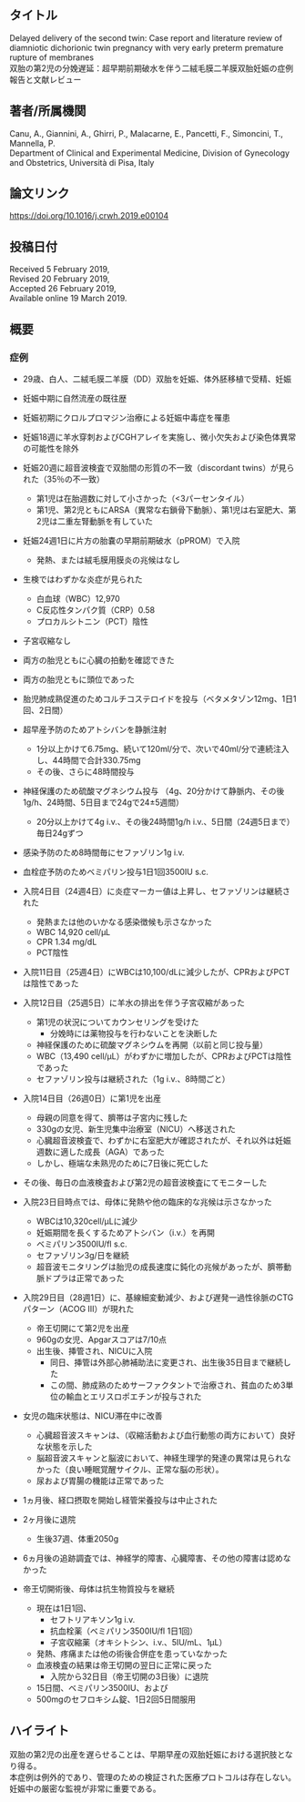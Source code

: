 ## タイトル
Delayed delivery of the second twin: Case report and literature review of diamniotic dichorionic twin pregnancy with very early preterm premature rupture of membranes  
双胎の第2児の分娩遅延：超早期前期破水を伴う二絨毛膜二羊膜双胎妊娠の症例報告と文献レビュー

## 著者/所属機関
Canu, A., Giannini, A., Ghirri, P., Malacarne, E., Pancetti, F., Simoncini, T., Mannella, P.  
Department of Clinical and Experimental Medicine, Division of Gynecology and Obstetrics, Università di Pisa, Italy

## 論文リンク
https://doi.org/10.1016/j.crwh.2019.e00104

## 投稿日付
Received 5 February 2019,  
Revised 20 February 2019,  
Accepted 26 February 2019,  
Available online 19 March 2019.

## 概要
### 症例
* 29歳、白人、二絨毛膜二羊膜（DD）双胎を妊娠、体外胚移植で受精、妊娠
* 妊娠中期に自然流産の既往歴
* 妊娠初期にクロルプロマジン治療による妊娠中毒症を罹患
* 妊娠18週に羊水穿刺およびCGHアレイを実施し、微小欠失および染色体異常の可能性を除外
* 妊娠20週に超音波検査で双胎間の形質の不一致（discordant twins）が見られた（35％の不一致）
  * 第1児は在胎週数に対して小さかった（<3パーセンタイル）
  * 第1児、第2児ともにARSA（異常な右鎖骨下動脈）、第1児は右室肥大、第2児は二重左腎動脈を有していた
* 妊娠24週1日に片方の胎嚢の早期前期破水（pPROM）で入院
  * 発熱、または絨毛膜用膜炎の兆候はなし
* 生検ではわずかな炎症が見られた
  * 白血球（WBC）12,970
  * C反応性タンパク質（CRP）0.58
  * プロカルシトニン（PCT）陰性  
* 子宮収縮なし
* 両方の胎児ともに心臓の拍動を確認できた
* 両方の胎児ともに頭位であった

* 胎児肺成熟促進のためコルチコステロイドを投与（ベタメタゾン12mg、1日1回、2日間）
* 超早産予防のためアトシバンを静脈注射
  * 1分以上かけて6.75mg、続いて120ml/分で、次いで40ml/分で連続注入し、44時間で合計330.75mg
  * その後、さらに48時間投与
* 神経保護のため硫酸マグネシウム投与
（4g、20分かけて静脈内、その後1g/h、24時間、5日目まで24gで24±5週間）
  * 20分以上かけて4g i.v.、その後24時間1g/h i.v.、5日間（24週5日まで）毎日24gずつ
* 感染予防のため8時間毎にセファゾリン1g i.v.
* 血栓症予防のためベミパリン投与1日1回3500IU s.c.

* 入院4日目（24週4日）に炎症マーカー値は上昇し、セファゾリンは継続された
  * 発熱または他のいかなる感染徴候も示さなかった
  * WBC 14,920 cell/μL
  * CPR 1.34 mg/dL
  * PCT陰性
* 入院11日目（25週4日）にWBCは10,100/dLに減少したが、CPRおよびPCTは陰性であった
* 入院12日目（25週5日）に羊水の排出を伴う子宮収縮があった
  * 第1児の状況についてカウンセリングを受けた
    * 分娩時には薬物投与を行わないことを決断した
  * 神経保護のために硫酸マグネシウムを再開（以前と同じ投与量）
  * WBC（13,490 cell/μL）がわずかに増加したが、CPRおよびPCTは陰性であった
  * セファゾリン投与は継続された（1g i.v.、8時間ごと）
* 入院14日目（26週0日）に第1児を出産
  * 母親の同意を得て、臍帯は子宮内に残した
  * 330gの女児、新生児集中治療室（NICU）へ移送された
  * 心臓超音波検査で、わずかに右室肥大が確認されたが、それ以外は妊娠週数に適した成長（AGA）であった
  * しかし、極端な未熟児のために7日後に死亡した
* その後、毎日の血液検査および第2児の超音波検査にてモニターした
* 入院23日目時点では、母体に発熱や他の臨床的な兆候は示さなかった
  * WBCは10,320cell/μLに減少
  * 妊娠期間を長くするためアトシバン（i.v.）を再開
  * ベミパリン3500IU/fl s.c.
  * セファゾリン3g/日を継続
  * 超音波モニタリングは胎児の成長速度に鈍化の兆候があったが、臍帯動脈ドプラは正常であった
* 入院29日目（28週1日）に、基線細変動減少、および遅発一過性徐脈のCTGパターン（ACOG III）が現れた
  * 帝王切開にて第2児を出産
  * 960gの女児、Apgarスコアは7/10点
  * 出生後、挿管され、NICUに入院
    * 同日、挿管は外部心肺補助法に変更され、出生後35日目まで継続した
    * この間、肺成熟のためサーファクタントで治療され、貧血のため3単位の輸血とエリスロポエチンが投与された
* 女児の臨床状態は、NICU滞在中に改善
  * 心臓超音波スキャンは、（収縮活動および血行動態の両方において）良好な状態を示した
  * 脳超音波スキャンと脳波において、神経生理学的発達の異常は見られなかった（良い睡眠覚醒サイクル、正常な脳の形状）。
  * 尿および胃腸の機能は正常であった
* 1ヵ月後、経口摂取を開始し経管栄養投与は中止された
* 2ヶ月後に退院
  * 生後37週、体重2050g
* 6ヵ月後の追跡調査では、神経学的障害、心臓障害、その他の障害は認めなかった

* 帝王切開術後、母体は抗生物質投与を継続
  * 現在は1日1回、
    * セフトリアキソン1g i.v.
    * 抗血栓薬（ベミパリン3500IU/fl 1日1回）
    * 子宮収縮薬（オキシトシン、i.v.、5IU/mL、1μL）
  * 発熱、疼痛または他の術後合併症を患っていなかった
  * 血液検査の結果は帝王切開の翌日に正常に戻った
    * 入院から32日目（帝王切開の3日後）に退院
  * 15日間、ベミパリン3500IU、および
  * 500mgのセフロキシム錠、1日2回5日間服用

## ハイライト
双胎の第2児の出産を遅らせることは、早期早産の双胎妊娠における選択肢となり得る。  
本症例は例外的であり、管理のための検証された医療プロトコルは存在しない。妊娠中の厳密な監視が非常に重要である。

